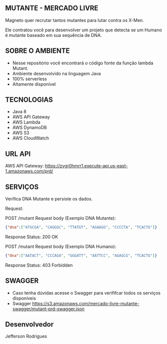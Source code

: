 ## MUTANTE - MERCADO LIVRE

Magneto quer recrutar tantos mutantes para lutar contra os X-Men.

Ele contratou você para desenvolver um projeto que detecta se um
Humano é mutante baseado em sua sequência de DNA.

## SOBRE O AMBIENTE

- Nesse repositório você encontrará o código fonte da função lambda Mutant.
- Ambiente desenvolvido na linguagem Java
- 100% serverless
- Altamente disponível

## TECNOLOGIAS
- Java 8
- AWS API Gateway
- AWS Lambda
- AWS DynamoDB
- AWS S3
- AWS CloudWatch 

## URL API 

AWS API Gateway: https://zvgr0hmrr1.execute-api.us-east-1.amazonaws.com/prd/

## SERVIÇOS

Verifica DNA Mutante e persiste os dados.

Request:

POST /mutant
Request body (Exemplo DNA Mutante):
  ```json
  {"dna":["ATGCGA", "CAGGGC", "TTATGT", "AGAAGG", "CCCCTA", "TCACTG"]}
```
Response Status:
  200 OK

POST /mutant
Request body (Exemplo DNA Humano):
  ```json
  {"dna":["AATACT", "CCCAGA", "GGGATT", "AATTCC", "AGAGCG", "TCACTG"]}
```
Response Status:
  403 Forbidden

## SWAGGER

- Caso tenha dúvidas acesse o Swagger para verififcar todos os serviços disponíveis
- Swagger https://s3.amazonaws.com/mercado-livre-mutante-swagger/mutant-prd-swagger.json

## Desenvolvedor
Jefferson Rodrigues


